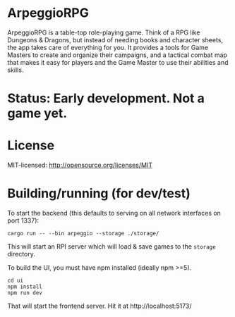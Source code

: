 # ArpeggioRPG

ArpeggioRPG is a table-top role-playing game. Think of a RPG like Dungeons & Dragons, but instead of
needing books and character sheets, the app takes care of everything for you. It provides a tools
for Game Masters to create and organize their campaigns, and a tactical combat map that makes it
easy for players and the Game Master to use their abilities and skills.

# Status: Early development. Not a game yet.

# License

MIT-licensed: http://opensource.org/licenses/MIT


# Building/running (for dev/test)

To start the backend (this defaults to serving on all network interfaces on port 1337):

```shell
cargo run -- --bin arpeggio --storage ./storage/
```

This will start an RPI server which will load & save games to the `storage` directory.

To build the UI, you must have npm installed (ideally npm >=5).

```shell
cd ui
npm install
npm run dev
```

That will start the frontend server. Hit it at http://localhost:5173/
